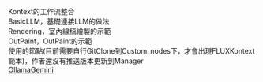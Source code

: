 Kontext的工作流整合  
BasicLLM，基礎連接LLM的做法  
Rendering，室內線稿繪製的示範  
OutPaint，OutPaint的示範   
使用的節點(目前需要自行GitClone到Custom_nodes下，才會出現FLUXKontext範本)，作者還沒有推送版本更新到Manager   
[OllamaGemini](https://github.com/al-swaiti/ComfyUI-OllamaGemini)
